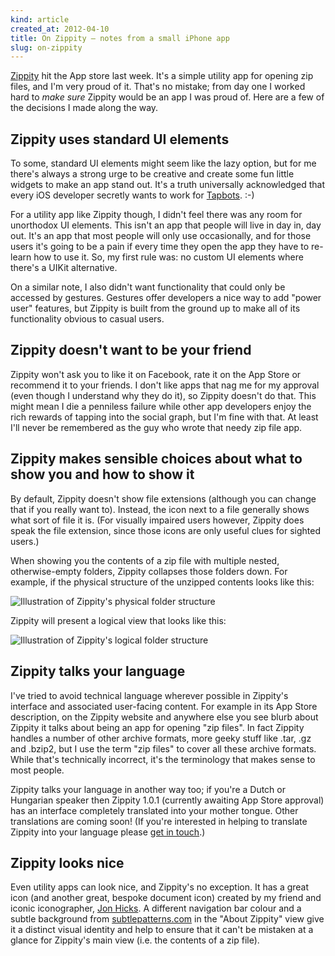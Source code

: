 ```yaml
---
kind: article
created_at: 2012-04-10
title: On Zippity – notes from a small iPhone app
slug: on-zippity
---
```


[Zippity](http://www.zippityapp.co.uk/) hit the App store last week. It's a simple utility app for opening zip files, and I'm very proud of it. That's no mistake; from day one I worked hard to *make sure* Zippity would be an app I was proud of. Here are a few of the decisions I made along the way.

## Zippity uses standard UI elements

To some, standard UI elements might seem like the lazy option, but for me there's always a strong urge to be creative and create some fun little widgets to make an app stand out. It's a truth universally acknowledged that every iOS developer secretly wants to work for [Tapbots](http://www.tapbots.com). :-)

For a utility app like Zippity though, I didn't feel there was any room for unorthodox UI elements. This isn't an app that people will live in day in, day out. It's an app that most people will only use occasionally, and for those users it's going to be a pain if every time they open the app they have to re-learn how to use it. So, my first rule was: no custom UI elements where there's a UIKit alternative.

On a similar note, I also didn't want functionality that could only be accessed by gestures. Gestures offer developers a nice way to add "power user" features, but Zippity is built from the ground up to make all of its functionality obvious to casual users.

## Zippity doesn't want to be your friend

Zippity won't ask you to like it on Facebook, rate it on the App Store or recommend it to your friends. I don't like apps that nag me for my approval (even though I understand why they do it), so Zippity doesn't do that. This might mean I die a penniless failure while other app developers enjoy the rich rewards of tapping into the social graph, but I'm fine with that. At least I'll never be remembered as the guy who wrote that needy zip file app.

## Zippity makes sensible choices about what to show you and how to show it

By default, Zippity doesn't show file extensions (although you can change that if you really want to). Instead, the icon next to a file generally shows what sort of file it is. (For visually impaired users however, Zippity does speak the file extension, since those icons are only useful clues for sighted users.)

When showing you the contents of a zip file with multiple nested, otherwise-empty folders, Zippity collapses those folders down. For example, if the physical structure of the unzipped contents looks like this:

![Illustration of Zippity's physical folder structure](/images/blog/zippity-folder-structure-physical.png)

Zippity will present a logical view that looks like this:

![Illustration of Zippity's logical folder structure](/images/blog/zippity-folder-structure-logical.png)

## Zippity talks your language

I've tried to avoid technical language wherever possible in Zippity's interface and associated user-facing content. For example in its App Store description, on the Zippity website and anywhere else you see blurb about Zippity it talks about being an app for opening "zip files". In fact Zippity handles a number of other archive formats, more geeky stuff like .tar, .gz and .bzip2, but I use the term "zip files" to cover all these archive formats. While that's technically incorrect, it's the terminology that makes sense to most people.

Zippity talks your language in another way too; if you're a Dutch or Hungarian speaker then Zippity 1.0.1 (currently awaiting App Store approval) has an interface completely translated into your mother tongue. Other translations are coming soon! (If you're interested in helping to translate Zippity into your language please [get in touch](http://twitter.com/s1mn).)

## Zippity looks nice

Even utility apps can look nice, and Zippity's no exception. It has a great icon (and another great, bespoke document icon) created by my friend and iconic iconographer, [Jon Hicks](http://twitter.com/hicksdesign). A different navigation bar colour and a subtle background from [subtlepatterns.com](http://subtlepatterns.com) in the "About Zippity" view give it a distinct visual identity and help to ensure that it can't be mistaken at a glance for Zippity's main view (i.e. the contents of a zip file).